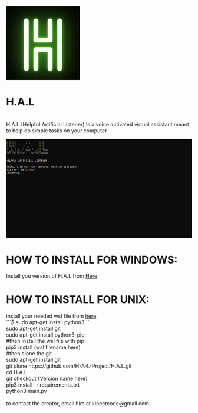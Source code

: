 ![image](https://raw.githubusercontent.com/H-A-L-Project/H.A.L/main/logo.png)
# H.A.L

<br>H.A.L (Helpful Artificial Listener) Is a voice activated virtual assistant meant to help do simple tasks on your computer

![image](https://raw.githubusercontent.com/H-A-L-Project/H.A.L/main/image.png)

<h1>HOW TO INSTALL FOR WINDOWS:</h1>
Install you version of H.A.L from <a href="https://github.com/H-A-L-Project/H.A.L/releases">Here</a>

<h1>HOW TO INSTALL FOR UNIX:</h1>
install your needed wsl file from <a href="https://www.lfd.uci.edu/~gohlke/pythonlibs/#pyaudio">here</a>
<br>
```$ sudo apt-get install python3```
<br>sudo apt-get install git
<br>sudo apt-get install python3-pip
<br>#then install the wsl file with pip
<br>pip3 install (wsl filename here)
<br>#then clone the git
<br>sudo apt-get install git
<br>git clone https://github.com/H-A-L-Project/H.A.L.git
<br>cd H.A.L
<br>git checkout {Version name here}
<br>pip3 install -r requirements.txt
<br>python3 main.py
<br>
<br>
to contact the creator, email him at kinectcode@gmail.com
